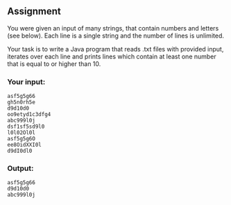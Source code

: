 ## Assignment

You were given an input of many strings, that contain numbers and letters (see below). Each line is a single string and the number of lines is unlimited.

Your task is to write a Java program that reads .txt files with provided input, iterates over each line and prints lines which contain at least one number that is equal to or higher than 10.

### Your input:
```
asf5g5g66
gh5n0rh5e
d9d10d0
oo9etyd1c3dfg4
abc999l0j
dsf1sf5sd9l0
l0l02Ol0l
asf5g5g6O
ee8OidXXI0l
d9dI0dl0
```

### Output:
```
asf5g5g66
d9d10d0
abc999l0j
```
